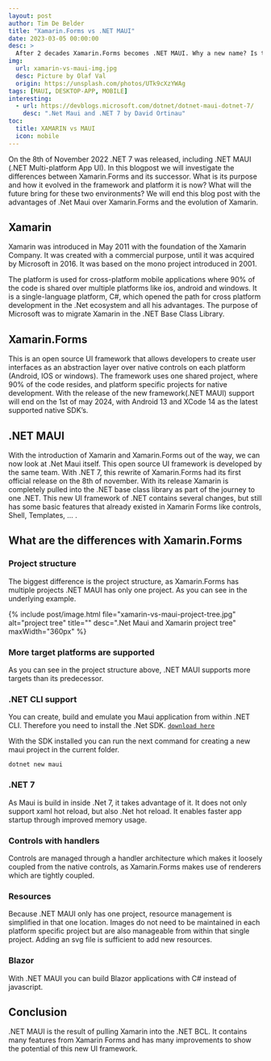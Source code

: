 ```yaml
---
layout: post
author: Tim De Belder
title: "Xamarin.Forms vs .NET MAUI"
date: 2023-03-05 00:00:00
desc: >
  After 2 decades Xamarin.Forms becomes .NET MAUI. Why a new name? Is there really a big difference? We are going to look at the differences and similarities between them.
img:
  url: xamarin-vs-maui-img.jpg
  desc: Picture by Olaf Val
  origin: https://unsplash.com/photos/UTk9cXzYWAg
tags: [MAUI, DESKTOP-APP, MOBILE]
interesting:
  - url: https://devblogs.microsoft.com/dotnet/dotnet-maui-dotnet-7/
    desc: ".Net Maui and .NET 7 by David Ortinau"
toc:
  title: XAMARIN vs MAUI
  icon: mobile
---
```


On the 8th of November 2022 .NET 7 was released, including .NET MAUI (.NET Multi-platform App UI). In this blogpost we will investigate the differences between Xamarin.Forms and its successor. What is its purpose and how it evolved in the framework and platform it is now? What will the future bring for these two environments? We will end this blog post with the advantages of .Net Maui over Xamarin.Forms and the evolution of Xamarin.

## Xamarin

Xamarin was introduced in May 2011 with the foundation of the Xamarin Company. It was created with a commercial purpose, until it was acquired by Microsoft in 2016. It was based on the mono project introduced in 2001.

The platform is used for cross-platform mobile applications where 90% of the code is shared over multiple platforms like ios, android and windows. It is a single-language platform, C#, which opened the path for cross platform development in the .Net ecosystem and all his advantages. The purpose of Microsoft was to migrate Xamarin in the .NET Base Class Library.

## Xamarin.Forms

This is an open source UI framework that allows developers to create user interfaces as an abstraction layer over native controls on each platform (Android, IOS or windows). The framework uses one shared project, where 90% of the code resides, and platform specific projects for native development. With the release of the new framework(.NET MAUI) support will end on the 1st of may 2024, with Android 13 and XCode 14 as the latest supported native SDK’s.

## .NET MAUI

With the introduction of Xamarin and Xamarin.Forms out of the way, we can now look at .Net Maui itself. This open source UI framework is developed by the same team. With .NET 7, this rewrite of Xamarin.Forms had its first official release on the 8th of november. With its release Xamarin is completely pulled into the .NET base class library as part of the journey to one .NET. This new UI framework of .NET contains several changes, but still has some basic features that already existed in Xamarin Forms like controls, Shell, Templates, … .

## What are the differences with Xamarin.Forms

### Project structure

The biggest difference is the project structure, as Xamarin.Forms has multiple projects .NET MAUI has only one project. As you can see in the underlying example.

{% include post/image.html file="xamarin-vs-maui-project-tree.jpg" alt="project tree" title="" desc=".Net Maui and Xamarin project tree" maxWidth="360px" %}

### More target platforms are supported

As you can see in the project structure above, .NET MAUI supports more targets than its predecessor.

### .NET CLI support

You can create, build and emulate you Maui application from within .NET CLI. Therefore you need to install the .Net SDK. [`download here`](https://dotnet.microsoft.com/en-us/download)

With the SDK installed you can run the next command for creating a new maui project in the current folder.

```shell
dotnet new maui
```

### .NET 7

As Maui is build in inside .Net 7, it takes advantage of it. It does not only support xaml hot reload, but also .Net hot reload. It enables faster app startup through improved memory usage.

### Controls with handlers

Controls are managed through a handler architecture which makes it loosely coupled from the native controls, as Xamarin.Forms makes use of renderers which are tightly coupled.

### Resources

Because .NET MAUI only has one project, resource management is simplified in that one location. Images do not need to be maintained in each platform specific project but are also manageable from within that single project. Adding an svg file is sufficient to add new resources.

### Blazor

With .NET MAUI you can build Blazor applications with C# instead of javascript.

## Conclusion

.NET MAUI is the result of pulling Xamarin into the .NET BCL. It contains many features from Xamarin Forms and has many improvements to show the potential of this new UI framework.
